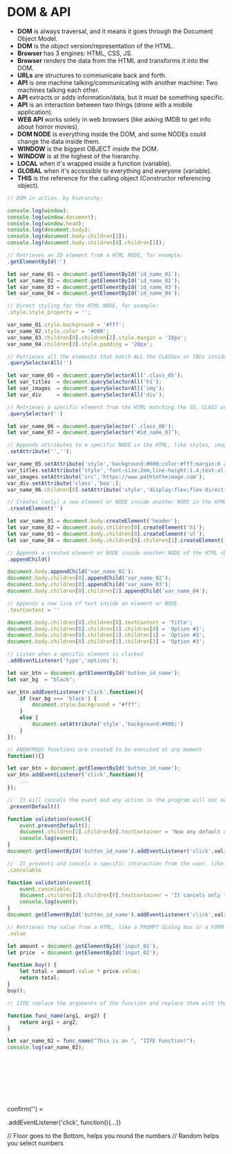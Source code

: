 # DOM & API

* **DOM** is always traversal, and it means it goes through the Document Object Model.
* **DOM** is the object version/representation of the HTML.
* **Browser** has 3 engines: HTML, CSS, JS.
* **Browser** renders the data from the HTML and transforms it into the DOM.
* **URLs** are structures to communicate back and forth.
* **API** is one machine talking/communicating with another machine: Two machines talking each other.
* **API** extracts or adds information/data, but it must be something specific.
* **API** is an interaction between two things (drone with a mobile application).
* **WEB API** works solely in web browsers (like asking IMDB to get info about horror movies).
* **DOM NODE** is everything inside the DOM, and some NODEs could change the data inside them.
* **WINDOW** is the biggest OBJECT inside the DOM.
* **WINDOW** is at the highest of the hierarchy.
* **LOCAL** when it's wrapped inside a function (variable).
* **GLOBAL** when it's accessible to everything and everyone (variable).
* **THIS** is the reference for the calling object (Constructor referencing object).

``` javascript
// DOM in action, by hierarchy:

console.log(window);
console.log(window.document);
console.log(window.head);
console.log(document.body);
console.log(document.body.children[2]);
console.log(document.body.children[0].children[2]);
``` 

``` javascript
// Retrieves an ID element from a HTML NODE, for example:
.getElementById('') 

let var_name_01 = document.getElementById('id_name_01'); 
let var_name_02 = document.getElementById('id_name_02');
let var_name_03 = document.getElementById('id_name_03');
let var_name_04 = document.getElementById('id_name_04');       
```  

``` javascript
// Direct styling for the HTML NODE, for example:
.style.style_property = '';

var_name_01.style.background = '#fff';
var_name_02.style.color = '#000';
var_name_03.children[0].children[2].style.margin = '10px';
var_name_04.children[3].style.padding = '20px';
``` 

``` javascript
// Retrieves all the elements that match ALL the CLASSes or TAGs inside the HTML.
.querySelectorAll('')   

let var_name_05 = document.querySelectorAll('.class_05');
let var_titles  = document.querySelectorAll('h1');
let var_images  = document.querySelectorAll('img');
let var_div     = document.querySelectorAll('div');
```

``` javascript
// Retrieves a specific element from the HTML matching the ID, CLASS or TAG.
.querySelector('')  

let var_name_06 = document.querySelector('.class_06');
let var_name_07 = document.querySelector('#id_name_07');  
```

``` javascript
// Appends attributes to a specific NODE in the HTML, like styles, images, alts, CLASS, ID and others.
.setAttribute('','');

var_name_05.setAttribute('style','background:#000;color:#fff;margin:0 auto;');
var_titles.setAttribute('style','font-size:2em,line-height:1.4;text-align:center;');
var_images.setAttribute('src','https://www.pathtotheimage.com');
var_div.setAttribute('class','box';);
var_name_06.children[0].setAttribute('style','display:flex;flex-direction:row;');
``` 

``` javascript
// Creates (only) a new element or NODE inside another NODE in the HTML.
.createElement('')

let var_name_01 = document.body.createElement('header');
let var_name_02 = document.body.children[0].createElement('h1');
let var_name_03 = document.body.children[0].createElement('ul');
let var_name_04 = document.body.children[0].children[1].createElement('li');
```

``` javascript
// Appends a created element or NODE inside another NODE of the HTML <body>.
.appendChild()

document.body.appendChild('var_name_01');
document.body.children[0].appendChild('var_name_02');
document.body.children[0].appendChild('var_name_03');
document.body.children[0].children[1].appendChild('var_name_04');
```

``` javascript
// Appends a new line of text inside an element or NODE.
.textContent = ''

document.body.children[0].children[0].textContent = 'Title';
document.body.children[0].children[1].children[0] = 'Option #1';
document.body.children[0].children[1].children[1] = 'Option #2';
document.body.children[0].children[1].children[2] = 'Option #3';
```

``` javascript
// Listen when a specific element is clicked
.addEventListener('type','options'); 

let var_btn = document.getElementById('button_id_name');
let var_bg  = "black";

var_btn.addEventListener('click',function(){
    if (var_bg === 'black') {
        document.style.background = "#fff";
    }
    else {
        document.setAttribute('style','background:#000;')
    }
});

``` 

``` javascript
// ANONYMOUS functions are created to be executed at any moment
function(){}

let var_btn = document.getElementById('button_id_name');
var_btn.addEventListener('click',function(){
    ...
});
``` 

``` javascript
//  It will cancels the event and any action in the program will not occur.
.preventDefault()

function validation(event){
    event.preventDefault();
    document.children[2].children[0].textContainer = "Now any default action will not occur.";
    console.log(event);
}
document.getElementById('button_id_name').addEventListener('click',validation);
``` 

``` javascript
//  It prevents and cancels a specific interaction from the user, like click, scroll, wheel scroll
.cancelable

function validation(event){
    event.cancelable;
    document.children[2].children[0].textContainer = "It cancels only the assiociated event.";
    console.log(event);
}
document.getElementById('button_id_name').addEventListener('click',validation);
``` 

``` javascript
// Retrieves the value from a HTML, like a PROMPT dialog box or a FORM input text
.value

let amount = document.getElementById('input_01');
let price  = document.getElementById('input_02');

function buy() {
    let total = amount.value * price.value;
    return total;
}
buy();

``` 

``` javascript
// IIFE replace the arguments of the function and replace them with the values of the chosen variables

function func_name(arg1, arg2) {
    return arg1 + arg2;
}

let var_name_02 = func_name("This is an ", "IIFE Function!");
console.log(var_name_02);
``` 
``` javascript
``` 
``` javascript
``` 
``` javascript
``` 
``` javascript
``` 
``` javascript
``` 
``` javascript
``` 
``` javascript
``` 
``` javascript
``` 






confirm('') =

.addEventListener('click', function(){...})

// Floor goes to the Bottom, helps you round the numbers
// Random helps you select numbers
